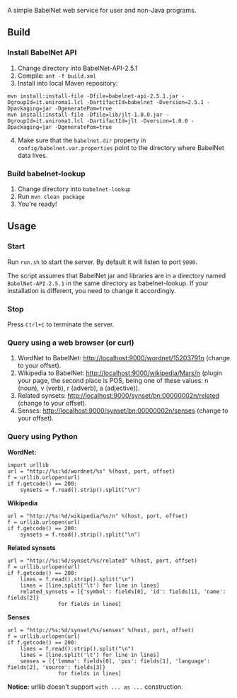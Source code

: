 A simple BabelNet web service for user and non-Java programs.

## Build

### Install BabelNet API

1. Change directory into BabelNet-API-2.5.1
2. Compile: `ant -f build.xml`
3. Install into local Maven repository:
````
mvn install:install-file -Dfile=babelnet-api-2.5.1.jar -DgroupId=it.uniroma1.lcl -DartifactId=babelnet -Dversion=2.5.1 -Dpackaging=jar -DgeneratePom=true
mvn install:install-file -Dfile=lib/jlt-1.0.0.jar -DgroupId=it.uniroma1.lcl -DartifactId=jlt -Dversion=1.0.0 -Dpackaging=jar -DgeneratePom=true
````
4. Make sure that the `babelnet.dir` property in 
`config/babelnet.var.properties` point to the directory 
where BabelNet data lives. 

### Build babelnet-lookup

1. Change directory into `babelnet-lookup`
2. Run `mvn clean package`
3. You're ready!

## Usage

### Start

Run `run.sh` to start the server. By default it will listen to port `9000`.

The script assumes that BabelNet jar and libraries are in a directory named 
`BabelNet-API-2.5.1` in the same directory as babelnet-lookup. If your 
installation is different, you need to change it accordingly.

### Stop

Press `Ctrl+C` to terminate the server.

### Query using a web browser (or curl)

1. WordNet to BabelNet: [http://localhost:9000/wordnet/15203791n](localhost:9000/wordnet/15203791n) (change to your offset).
2. Wikipedia to BabelNet: [http://localhost:9000/wikipedia/Mars/n](localhost:9000/wikipedia/Mars/n) 
(plugin your page, the second place is POS, being one of these values: n (noun), 
v (verb), r (adverb), a (adjective)).
3. Related synsets: [http://localhost:9000/synset/bn:00000002n/related](http://localhost:9000/synset/bn:00000002n/related) (change to your offset).
4. Senses: [http://localhost:9000/synset/bn:00000002n/senses](http://localhost:9000/synset/bn:00000002n/senses) (change to your offset).

### Query using Python

**WordNet:**

````
import urllib
url = "http://%s:%d/wordnet/%s" %(host, port, offset)
f = urllib.urlopen(url)
if f.getcode() == 200:
    synsets = f.read().strip().split("\n")
````

**Wikipedia**

````
url = "http://%s:%d/wikipedia/%s/n" %(host, port, offset)
f = urllib.urlopen(url)
if f.getcode() == 200:
	synsets = f.read().strip().split("\n")
````

**Related synsets**

````
url = "http://%s:%d/synset/%s/related" %(host, port, offset)
f = urllib.urlopen(url)
if f.getcode() == 200:
    lines = f.read().strip().split("\n")
    lines = [line.split('\t') for line in lines]
    related_synsets = [{'symbol': fields[0], 'id': fields[1], 'name': fields[2]}
                for fields in lines] 
````

**Senses**

````
url = "http://%s:%d/synset/%s/senses" %(host, port, offset)
f = urllib.urlopen(url)
if f.getcode() == 200:
    lines = f.read().strip().split("\n")
    lines = [line.split('\t') for line in lines]
    senses = [{'lemma': fields[0], 'pos': fields[1], 'language': fields[2], 'source': fields[3]}
                for fields in lines] 
````

**Notice:** urllib doesn't support `with ... as ...` construction.